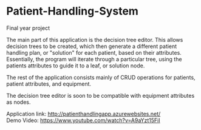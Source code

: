 # Patient-Handling-System

Final year project

The main part of this application is the decision tree editor. This allows decision trees to be created, which then generate a different patient handling plan, or "solution" for each patient, based on their attributes. Essentially, the program will iterate through a particular tree, using the patients attributes to guide it to a leaf, or solution node. 

The rest of the application consists mainly of CRUD operations for patients, patient attributes, and equipment. 

The decision tree editor is soon to be compatible with equipment attributes as nodes.

Application link: http://patienthandlingapp.azurewebsites.net/  
Demo Video: https://www.youtube.com/watch?v=A9aYzt15FiI


